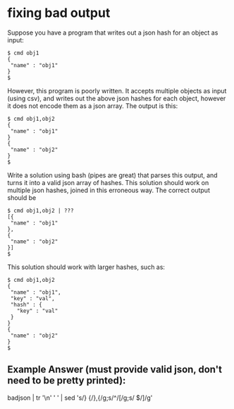 # fixing bad output
Suppose you have a program that writes out a json hash for an object as input:
```
$ cmd obj1
{
 "name" : "obj1"
}
$
```

However, this program is poorly written. It accepts multiple objects as input (using csv), and writes out the above json hashes for each object, however it does not encode them as a json array. The output is this:

```
$ cmd obj1,obj2
{
 "name" : "obj1"
}
{
 "name" : "obj2"
}
$
```

Write a solution using bash (pipes are great) that parses this output, and turns it into a valid json array of hashes. This solution should work on multiple json hashes, joined in this erroneous way. The correct output should be

```
$ cmd obj1,obj2 | ???
[{
 "name" : "obj1"
},
{
 "name" : "obj2"
}]
$
```

This solution should work with larger hashes, such as:

```
$ cmd obj1,obj2
{
 "name" : "obj1",
 "key" : "val",
 "hash" : {
   "key" : "val"
 }
}
{
 "name" : "obj2"
}
$
```

## Example Answer (must provide valid json, don't need to be pretty printed):

badjson | tr '\n' ' ' | sed 's/} {/},{/g;s/^/[/g;s/ $/]/g'